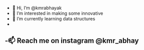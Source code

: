 - 👋 Hi, I’m @kmrabhayak
- 👀 I’m interested in making some innovative 
- 🌱 I’m currently learning data structures
- 
-📫 Reach me on instagram @kmr_abhay
-

<!---
kmrabhayak/kmrabhayak is a ✨ special ✨ repository because its `README.md` (this file) appears on your GitHub profile.
You can click the Preview link to take a look at your changes.
--->

